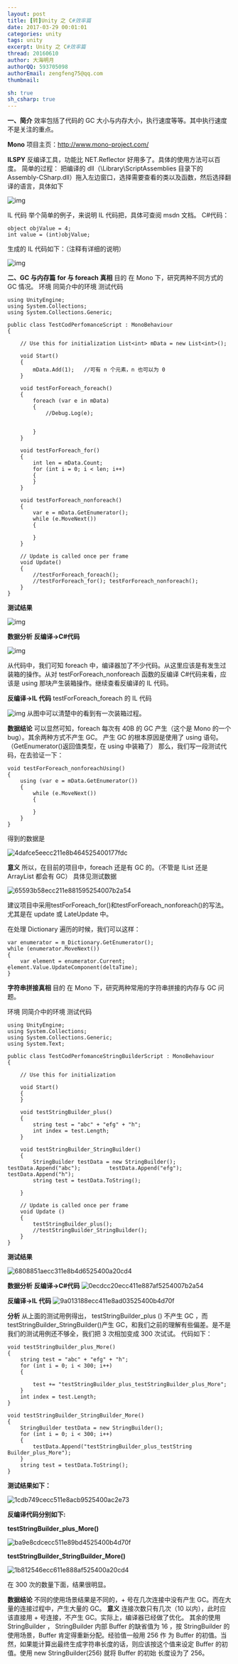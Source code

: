 ```yaml
---
layout: post
title: [转]Unity 之 C#效率篇
date: 2017-03-29 00:01:01
categories: unity
tags: unity
excerpt: Unity 之 C#效率篇
thread: 20160610
author: 大海明月
authorQQ: 593705098
authorEmail: zengfeng75@qq.com
thumbnail: 

sh: true
sh_csharp: true
---
```




**一、简介**
效率包括了代码的 GC 大小与内存大小，执行速度等等。其中执行速度不是关注的重点。

**Mono**
项目主页：http://www.mono-project.com/

**ILSPY**
反编译工具，功能比 NET.Reflector 好用多了。具体的使用方法可以百度。
简单的过程：
把编译的 dll（\Library\ScriptAssemblies 目录下的 Assembly-CSharp.dll）拖入左边窗口，选择需要查看的类以及函数，然后选择翻译的语言，具体如下

![img](https://image.lexiang-asset.com/company_6034821ca2e011e8b8b55254002f1020/assets/2018/11/a19c2420-ecbf-11e8-965f-525400b4d70f.png-resize1920?sign=wmR0qKLBS91q4FcaYgNQX9+rmJphPTEwMDI5MTYyJms9QUtJRE4yMmgydDZqV0pscEtMYWdsVVRSaWx6czFycjZvYWZ2JmU9MTU4NjAzMjg2MCZ0PTE1ODU0MjgwNjAmcj0xMzE4MTE5ODczJmY9L2NvbXBhbnlfNjAzNDgyMWNhMmUwMTFlOGI4YjU1MjU0MDAyZjEwMjAvYXNzZXRzLzIwMTgvMTEvYTE5YzI0MjAtZWNiZi0xMWU4LTk2NWYtNTI1NDAwYjRkNzBmLnBuZyZiPWxleGlhbmctMTAwMjkxNjI=)









IL 代码
举个简单的例子，来说明 IL 代码把，具体可查阅 msdn 文档。
C#代码：

```
object objValue = 4;
int value = (int)objValue;
```

 生成的 IL 代码如下：（注释有详细的说明）

![img](https://image.lexiang-asset.com/company_6034821ca2e011e8b8b55254002f1020/assets/2018/11/e4c53916-ecc0-11e8-a917-525400b4d70f.png-resize1920?sign=hrnbUpttWsmh7tQTdZIP4TbWmvRhPTEwMDI5MTYyJms9QUtJRE4yMmgydDZqV0pscEtMYWdsVVRSaWx6czFycjZvYWZ2JmU9MTU4NjAzMjg2MCZ0PTE1ODU0MjgwNjAmcj0yMDcxNDE3NDI2JmY9L2NvbXBhbnlfNjAzNDgyMWNhMmUwMTFlOGI4YjU1MjU0MDAyZjEwMjAvYXNzZXRzLzIwMTgvMTEvZTRjNTM5MTYtZWNjMC0xMWU4LWE5MTctNTI1NDAwYjRkNzBmLnBuZyZiPWxleGlhbmctMTAwMjkxNjI=)



 

**二、GC 与内存篇**
**for 与 foreach 真相**
目的
在 Mono 下，研究两种不同方式的 GC 情况。
环境
同简介中的环境
测试代码

```
using UnityEngine;
using System.Collections;
using System.Collections.Generic;

public class TestCodPerfomanceScript : MonoBehaviour
{

    // Use this for initialization List<int> mData = new List<int>();

    void Start()
    {
        mData.Add(1);   //可有 n 个元素，n 也可以为 0
    }

    void testForForeach_foreach()
    {
        foreach (var e in mData)
        {
            //Debug.Log(e);


        }
    }

    void testForForeach_for()
    {
        int len = mData.Count;
        for (int i = 0; i < len; i++)
        {
        }
    }

    void testForForeach_nonforeach()
    {
        var e = mData.GetEnumerator();
        while (e.MoveNext())
        {

        }
    }

    // Update is called once per frame
    void Update()
    {
        //testForForeach_foreach();
        //testForForeach_for(); testForForeach_nonforeach();
    }
}
```

**测试结果**

![img](https://image.lexiang-asset.com/company_6034821ca2e011e8b8b55254002f1020/assets/2018/11/8d0910de-ecc1-11e8-a0a5-5254004f9daa.png-resize1920?sign=33yd2eGL5Au4sBXRRdazij4hej9hPTEwMDI5MTYyJms9QUtJRE4yMmgydDZqV0pscEtMYWdsVVRSaWx6czFycjZvYWZ2JmU9MTU4NjAzMjg2MCZ0PTE1ODU0MjgwNjAmcj01NDMwNzEyMDAmZj0vY29tcGFueV82MDM0ODIxY2EyZTAxMWU4YjhiNTUyNTQwMDJmMTAyMC9hc3NldHMvMjAxOC8xMS84ZDA5MTBkZS1lY2MxLTExZTgtYTBhNS01MjU0MDA0ZjlkYWEucG5nJmI9bGV4aWFuZy0xMDAyOTE2Mg==)



 

**数据分析**
**反编译->C#代码**

![img](https://image.lexiang-asset.com/company_6034821ca2e011e8b8b55254002f1020/assets/2018/11/c092f3b6-ecc1-11e8-9795-5254007b2a54.png-resize1920?sign=6qsSM3q7CFKL45Z5cKBodkhBLwxhPTEwMDI5MTYyJms9QUtJRE4yMmgydDZqV0pscEtMYWdsVVRSaWx6czFycjZvYWZ2JmU9MTU4NjAzMjg2MCZ0PTE1ODU0MjgwNjAmcj01MDU2MTUxMDkmZj0vY29tcGFueV82MDM0ODIxY2EyZTAxMWU4YjhiNTUyNTQwMDJmMTAyMC9hc3NldHMvMjAxOC8xMS9jMDkyZjNiNi1lY2MxLTExZTgtOTc5NS01MjU0MDA3YjJhNTQucG5nJmI9bGV4aWFuZy0xMDAyOTE2Mg==)

从代码中，我们可知 foreach 中，编译器加了不少代码。从这里应该是有发生过装箱的操作。从对 testForForeach_nonforeach 函数的反编译 C#代码来看，应该是 using 那块产生装箱操作。继续查看反编译的 IL 代码。

 

**反编译->IL 代码**
testForForeach_foreach 的 IL 代码

![img](https://image.lexiang-asset.com/company_6034821ca2e011e8b8b55254002f1020/assets/2018/11/fb2a3afc-ecc1-11e8-9712-52540089e328.png-resize1920?sign=UfgPyhTLvx43X1NJHyEg9y+bipxhPTEwMDI5MTYyJms9QUtJRE4yMmgydDZqV0pscEtMYWdsVVRSaWx6czFycjZvYWZ2JmU9MTU4NjAzMjg2MCZ0PTE1ODU0MjgwNjAmcj0yMDI4MDExMjUwJmY9L2NvbXBhbnlfNjAzNDgyMWNhMmUwMTFlOGI4YjU1MjU0MDAyZjEwMjAvYXNzZXRzLzIwMTgvMTEvZmIyYTNhZmMtZWNjMS0xMWU4LTk3MTItNTI1NDAwODllMzI4LnBuZyZiPWxleGlhbmctMTAwMjkxNjI=)
从图中可以清楚中的看到有一次装箱过程。

**数据结论**
可以显然可知，foreach 每次有 40B 的 GC 产生（这个是 Mono 的一个 bug）。其余两种方式不产生 GC。
产生 GC 的根本原因是使用了 using 语句。（GetEnumerator()返回值类型，在
using 中装箱了）
那么，我们写一段测试代码，在去验证一下：

```
void testForForeach_nonforeachUsing()
{
    using (var e = mData.GetEnumerator())
    {
        while (e.MoveNext())
        {

        }
    }
}
```

 得到的数据是

![4dafce5eecc211e8b464525400177fdc](https://file.lexiang-asset.com/company_6034821ca2e011e8b8b55254002f1020/assets/2018/11/4d4bb6da-ecc2-11e8-a3b1-52540089e328.png?sign=8IZiQvD1a+GU1lpK3WCVImcH1u5hPTEwMDI5MTYyJms9QUtJRE4yMmgydDZqV0pscEtMYWdsVVRSaWx6czFycjZvYWZ2JmU9MTU4NjAzMjg2MCZ0PTE1ODU0MjgwNjAmcj0yMDQzMDczMTg4JmY9L2NvbXBhbnlfNjAzNDgyMWNhMmUwMTFlOGI4YjU1MjU0MDAyZjEwMjAvYXNzZXRzLzIwMTgvMTEvNGQ0YmI2ZGEtZWNjMi0xMWU4LWEzYjEtNTI1NDAwODllMzI4LnBuZyZiPWxleGlhbmctMTAwMjkxNjI=)

**意义**
所以，在目前的项目中，foreach 还是有 GC 的。（不管是 IList 还是 ArrayList
都会有 GC）
具体见测试数据

![65593b58ecc211e881595254007b2a54](https://file.lexiang-asset.com/company_6034821ca2e011e8b8b55254002f1020/assets/2018/11/650ba9ce-ecc2-11e8-b544-525400a20cd4.png?sign=3paWQD43f/ppDfYEPORZOG8ZXjxhPTEwMDI5MTYyJms9QUtJRE4yMmgydDZqV0pscEtMYWdsVVRSaWx6czFycjZvYWZ2JmU9MTU4NjAzMjg2MCZ0PTE1ODU0MjgwNjAmcj0zODE4MzMxNTQmZj0vY29tcGFueV82MDM0ODIxY2EyZTAxMWU4YjhiNTUyNTQwMDJmMTAyMC9hc3NldHMvMjAxOC8xMS82NTBiYTljZS1lY2MyLTExZTgtYjU0NC01MjU0MDBhMjBjZDQucG5nJmI9bGV4aWFuZy0xMDAyOTE2Mg==)



建议项目中采用testForForeach_for()和testForForeach_nonforeach()的写法。尤其是在 update 或 LateUpdate 中。

在处理 Dictionary 遍历的时候，我们可以这样：

```
var enumerator = m_Dictionary.GetEnumerator();
while (enumerator.MoveNext())
{
    var element = enumerator.Current; element.Value.UpdateComponent(deltaTime);
}
```

 

**字符串拼接真相**
目的
在 Mono 下，研究两种常用的字符串拼接的内存与 GC 问题。

环境
同简介中的环境
测试代码

```
using UnityEngine;
using System.Collections;
using System.Collections.Generic;
using System.Text;

public class TestCodPerfomanceStringBuilderScript : MonoBehaviour
{

    // Use this for initialization

    void Start()
    {
    }

    void testStringBuilder_plus()
    {
        string test = "abc" + "efg" + "h";
        int index = test.Length;
    }

    void testStringBuilder_StringBuilder()
    {
        StringBuilder testData = new StringBuilder();         testData.Append("abc");         testData.Append("efg");         testData.Append("h");
        string test = testData.ToString();

    }

    // Update is called once per frame 
    void Update ()
    {
        testStringBuilder_plus();
        //testStringBuilder_StringBuilder();
    }
}
```

 **测试结果**

![6808851aecc311e8b4d6525400a20cd4](https://file.lexiang-asset.com/company_6034821ca2e011e8b8b55254002f1020/assets/2018/11/67a9b850-ecc3-11e8-989f-525400a20cd4.png?sign=Nx7dor7y0TujEH4FMqZ8IS7daZxhPTEwMDI5MTYyJms9QUtJRE4yMmgydDZqV0pscEtMYWdsVVRSaWx6czFycjZvYWZ2JmU9MTU4NjAzMjg2MCZ0PTE1ODU0MjgwNjAmcj0xODk3NTAwNTg3JmY9L2NvbXBhbnlfNjAzNDgyMWNhMmUwMTFlOGI4YjU1MjU0MDAyZjEwMjAvYXNzZXRzLzIwMTgvMTEvNjdhOWI4NTAtZWNjMy0xMWU4LTk4OWYtNTI1NDAwYTIwY2Q0LnBuZyZiPWxleGlhbmctMTAwMjkxNjI=)

 

**数据分析**
**反编译->C#代码**
![0ecdcc20ecc411e887af5254007b2a54](https://file.lexiang-asset.com/company_6034821ca2e011e8b8b55254002f1020/assets/2018/11/0e62db68-ecc4-11e8-a9f7-5254002ec14d.png?sign=gBcmA6ubcsT9T6LyOX+48ZO/AG5hPTEwMDI5MTYyJms9QUtJRE4yMmgydDZqV0pscEtMYWdsVVRSaWx6czFycjZvYWZ2JmU9MTU4NjAzMjg2MCZ0PTE1ODU0MjgwNjAmcj0xMzUwNDg5Mjk3JmY9L2NvbXBhbnlfNjAzNDgyMWNhMmUwMTFlOGI4YjU1MjU0MDAyZjEwMjAvYXNzZXRzLzIwMTgvMTEvMGU2MmRiNjgtZWNjNC0xMWU4LWE5ZjctNTI1NDAwMmVjMTRkLnBuZyZiPWxleGlhbmctMTAwMjkxNjI=)

**反编译->IL 代码**
![9a013188ecc411e8ad03525400b4d70f](https://file.lexiang-asset.com/company_6034821ca2e011e8b8b55254002f1020/assets/2018/11/999090a4-ecc4-11e8-be83-5254004f9daa.png?sign=ArY7+gPzPKOyaQINIppt58JGlTphPTEwMDI5MTYyJms9QUtJRE4yMmgydDZqV0pscEtMYWdsVVRSaWx6czFycjZvYWZ2JmU9MTU4NjAzMjg2MCZ0PTE1ODU0MjgwNjAmcj0xMzIxODY3MDIwJmY9L2NvbXBhbnlfNjAzNDgyMWNhMmUwMTFlOGI4YjU1MjU0MDAyZjEwMjAvYXNzZXRzLzIwMTgvMTEvOTk5MDkwYTQtZWNjNC0xMWU4LWJlODMtNTI1NDAwNGY5ZGFhLnBuZyZiPWxleGlhbmctMTAwMjkxNjI=)

**分析**
从上面的测试用例得出， testStringBuilder_plus () 不产生 GC ，而
testStringBuilder_StringBuilder()产生 GC，和我们之前的理解有些偏差。是不是我们的测试用例还不够全，我们把 3 次相加变成 300 次试试。
代码如下：

```
void testStringBuilder_plus_More()
{
    string test = "abc" + "efg" + "h";
    for (int i = 0; i < 300; i++)
    {

        test += "testStringBuilder_plus_testStringBuilder_plus_More";
    }
    int index = test.Length;
}

void testStringBuilder_StringBuilder_More()
{
    StringBuilder testData = new StringBuilder();
    for (int i = 0; i < 300; i++)
    {
        testData.Append("testStringBuilder_plus_testString Builder_plus_More");
    }
    string test = testData.ToString();
}
```

 **测试结果如下：**

![1cdb749cecc511e8acb9525400ac2e73](https://file.lexiang-asset.com/company_6034821ca2e011e8b8b55254002f1020/assets/2018/11/1c76254c-ecc5-11e8-850b-525400ac2e73.png?sign=yq3FT87+AVNWbBtv9Y8D7E1HEBRhPTEwMDI5MTYyJms9QUtJRE4yMmgydDZqV0pscEtMYWdsVVRSaWx6czFycjZvYWZ2JmU9MTU4NjAzMjg2MCZ0PTE1ODU0MjgwNjAmcj0xMDI2NjY4NDE2JmY9L2NvbXBhbnlfNjAzNDgyMWNhMmUwMTFlOGI4YjU1MjU0MDAyZjEwMjAvYXNzZXRzLzIwMTgvMTEvMWM3NjI1NGMtZWNjNS0xMWU4LTg1MGItNTI1NDAwYWMyZTczLnBuZyZiPWxleGlhbmctMTAwMjkxNjI=)

**反编译代码分别如下:**

**testStringBuilder_plus_More()**

![ba9e8cdcecc511e89bd4525400b4d70f](https://file.lexiang-asset.com/company_6034821ca2e011e8b8b55254002f1020/assets/2018/11/ba216a22-ecc5-11e8-8d19-5254004f9daa.png?sign=tbz8iOYPmRy450jaskXgSDybhV9hPTEwMDI5MTYyJms9QUtJRE4yMmgydDZqV0pscEtMYWdsVVRSaWx6czFycjZvYWZ2JmU9MTU4NjAzMjg2MCZ0PTE1ODU0MjgwNjAmcj0xNzQxNDk2MTA5JmY9L2NvbXBhbnlfNjAzNDgyMWNhMmUwMTFlOGI4YjU1MjU0MDAyZjEwMjAvYXNzZXRzLzIwMTgvMTEvYmEyMTZhMjItZWNjNS0xMWU4LThkMTktNTI1NDAwNGY5ZGFhLnBuZyZiPWxleGlhbmctMTAwMjkxNjI=)

**testStringBuilder_StringBuilder_More()**

![1b812546ecc611e888af525400a20cd4](https://file.lexiang-asset.com/company_6034821ca2e011e8b8b55254002f1020/assets/2018/11/1b394f8c-ecc6-11e8-bea1-525400a20cd4.png?sign=8XNvjqc1lVe29G044nqXTS8a6DhhPTEwMDI5MTYyJms9QUtJRE4yMmgydDZqV0pscEtMYWdsVVRSaWx6czFycjZvYWZ2JmU9MTU4NjAzMjg2MCZ0PTE1ODU0MjgwNjAmcj01NjI0NDkwMTYmZj0vY29tcGFueV82MDM0ODIxY2EyZTAxMWU4YjhiNTUyNTQwMDJmMTAyMC9hc3NldHMvMjAxOC8xMS8xYjM5NGY4Yy1lY2M2LTExZTgtYmVhMS01MjU0MDBhMjBjZDQucG5nJmI9bGV4aWFuZy0xMDAyOTE2Mg==)

在 300 次的数量下面，结果很明显。

**数据结论**
不同的使用场景结果是不同的，+ 号在几次连接中没有产生 GC。而在大量的连接过程中，产生大量的 GC。
**意义**
连接次数只有几次（10 以内），此时应该直接用 + 号连接，不产生 GC。实际上，编译器已经做了优化。
其余的使用 StringBuilder ， StringBuilder 内部 Buffer 的缺省值为 16 ，按 StringBuilder 的使用场景，Buffer 肯定得重新分配。经验值一般用 256 作
为 Buffer 的初值。当然，如果能计算出最终生成字符串长度的话，则应该按这个值来设定 Buffer 的初值。使用 new StringBuilder(256) 就将 Buffer 的初始
长度设为了 256。
